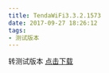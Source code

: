```yaml
---
title: TendaWiFi3.3.2.1573
date: 2017-09-27 18:26:12
tags:
- 测试版本 
---
```

 转测试版本
[点击下载](itms-services://?action=download-manifest&url=https://tendatechnology.github.io/packages/3.3.2.1573/manifest.plist)
